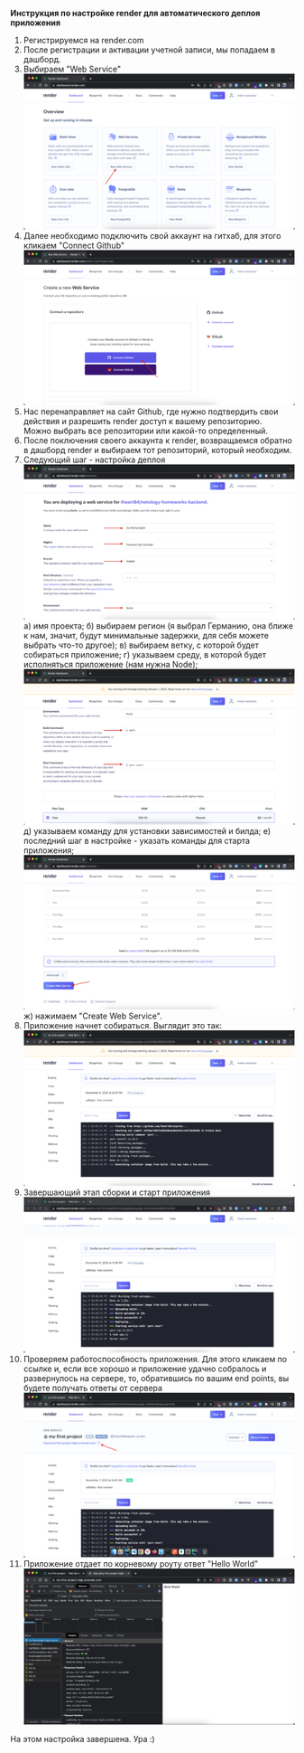 **Инструкция по настройке render для автоматического деплоя приложения**

1. Регистрируемся на render.com
2. После регистрации и активации учетной записи, мы попадаем в дашборд.
3. Выбираем "Web Service"
![1](../assets/1.png)
4. Далее необходимо подключить свой аккаунт на гитхаб, для этого кликаем "Connect Github"
![2](../assets/2.png)
5. Нас перенаправляет на сайт Github, где нужно подтвердить свои действия и разрешить render доступ к вашему репозиторию.  
Можно выбрать все репозитории или какой-то определенный. 
6. После поключения своего аккаунта к render, возвращаемся обратно в дашборд render и выбираем тот репозиторий, который необходим.
7. Следующий шаг - настройка деплоя
![3](../assets/3.png)
  а) имя проекта;
  б) выбираем регион (я выбрал Германию, она ближе к нам, значит, будут минимальные задержки, для себя можете выбрать что-то другое); 
  в) выбираем ветку, с которой будет собираться приложение;
  г) указываем среду, в которой будет исполняться приложение (нам нужна Node);
![4](../assets/4.png)
  д) указываем команду для установки зависимостей и билда;
  е) последний шаг в настройке - указать команды для старта приложения;
![5](../assets/5.png)
  ж) нажимаем "Create Web Service".
8. Приложение начнет собираться. Выглядит это так:
![6](../assets/6.png)
9. Завершающий этап сборки и старт приложения
![7](../assets/7.png)
10. Проверяем работоспособность приложения. Для этого кликаем по ссылке 
и, если все хорошо и приложение удачно собралось и развернулось на сервере, 
то, обратившись по вашим end points, вы будете получать ответы от сервера
![8](../assets/8.png)
11. Приложение отдает по корневому роуту ответ "Hello World"
![9](../assets/9.png)

На этом настройка завершена. Ура :)


